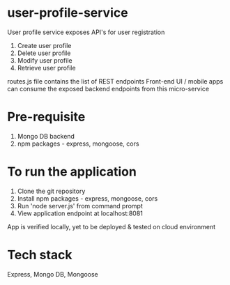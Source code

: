 # user-profile-service
User profile service exposes API's for user registration
1. Create user profile
2. Delete user profile
3. Modify user profile
4. Retrieve user profile

routes.js file contains the list of REST endpoints
Front-end UI / mobile apps can consume the exposed backend endpoints from this micro-service

# Pre-requisite
1. Mongo DB backend
2. npm packages - express, mongoose, cors

# To run the application
1. Clone the git repository
2. Install npm packages - express, mongoose, cors
3. Run 'node server.js' from command prompt
4. View application endpoint at localhost:8081

App is verified locally, yet to be deployed & tested on cloud environment

# Tech stack
Express, Mongo DB, Mongoose